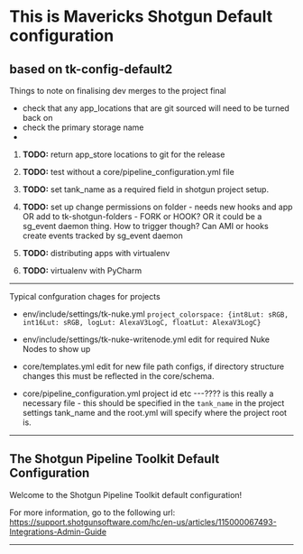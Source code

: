 # This is Mavericks Shotgun Default configuration
## based on tk-config-default2


Things to note on finalising dev merges to the project final
- check that any app_locations that are git sourced will need to be turned back on
- check the primary storage name
-

1. **TODO:** return app_store locations to git for the release
2. **TODO:** test without a core/pipeline_configuration.yml file
3. **TODO:** set tank_name as a required field in shotgun project setup.
4. **TODO:** set up change permissions on folder - needs  new hooks and app OR add to tk-shotgun-folders - FORK or HOOK?
OR it could be a sg_event daemon thing. How to trigger though? Can AMI or hooks create events tracked by sg_event daemon

5. **TODO:** distributing apps with virtualenv 
5. **TODO:** virtualenv with PyCharm


----
Typical confguration chages for projects
- env/include/settings/tk-nuke.yml
    ```project_colorspace: {int8Lut: sRGB, int16Lut: sRGB, logLut: AlexaV3LogC, floatLut: AlexaV3LogC}```
- env/include/settings/tk-nuke-writenode.yml
        edit for required Nuke Nodes to show up
- core/templates.yml
        edit for new file path configs, if directory structure changes this must be reflected in the core/schema.

- core/pipeline_configuration.yml
        project id etc ---???? is this really a necessary file - this should be specified in the ``tank_name``  in the project settings
        tank_name and the root.yml will specify where the project root is.

-------------------------------------------------------------------------
The Shotgun Pipeline Toolkit Default Configuration
-------------------------------------------------------------------------

Welcome to the Shotgun Pipeline Toolkit default configuration! 

For more information, go to the following url:
https://support.shotgunsoftware.com/hc/en-us/articles/115000067493-Integrations-Admin-Guide

-------------------------------------------------------------------------
